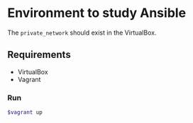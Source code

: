 # Environment to study Ansible

The `private_network` should exist in the VirtualBox.

## Requirements

- VirtualBox
- Vagrant

### Run

```bash
$vagrant up
```
